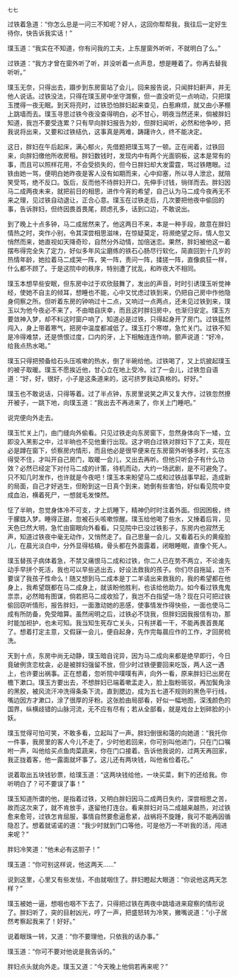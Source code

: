     七七 

   过铁着急道：“你怎么总是一问三不知呢？好人，这回你帮帮我，我往后一定好生待你，快告诉我实话！”

   璞玉道：“我实在不知道，你有问我的工夫，上东屋窗外听听，不就明白了么。”

   过铁道：“我方才曾在窗外听了听，并没听着一点声息，想是睡着了。你再去替我听听。”

   璞玉无奈，只得出去，蹑步到东房窗站了会儿，回来报告说，只闻胖妇鼾声，并无他人说话。过铁没法，只得在璞玉房中坐守潸察，但一直没听见一点响动，只把璞玉搅得一夜无眠。到天将亮时，过铁恐怕胖妇起来查见，白惹麻烦，就又由小茅棚上跳墙而去。璞玉寻思过铁今夜没查得明白，必不甘心，明夜当然还来，倘被胖妇知道，我岂不要受连累？只有早向胖妇报告为妙，但胖妇闻听，必然和他争吵，把我说将出来，又要和过铁结仇，这事真是两难，踌躇许久，终不能决定。

   这日，胖妇在午后起床，满心郁火，先借题把璞玉骂了一顿。正在闹着，过铁回来，向胖妇缴他所收房租。胖妇数钱时，发现内中有两个光面铜板，这本是常有的事，而且可以照样花用，不会受损失的，但今日胖妇却大发雷霆，骂过铁瞎眼。过铁由她一骂，便明白她昨夜是客人没有如期而来，心中抑塞，所以寻人泄忿，就陪笑受骂，绝不反口。饭后，反而他不待胖妇开口，先伸手讨钱，徜徉而去。胖妇因马二成两夜未来，就把前日的相思，进作今宵的希望，自己认为马二成今夜再无不来之理，见过铁自动退让，正合心意。璞玉在过铁走后，几次要把他夜中偷回的事，告诉胖妇，但终因畏首畏尾，顾虑孔多，话到口边，不敢说出。

   到了晚上十点多钟，马二成居然来了。他这两日不来，本是一种手段，故意在胖妇情热之时，突作小别，令其深尝相思滋味，在惊疑莫定，将濒绝望之际，情人忽又悄然而来，她直视如天降奇珍，自然分外动情，加倍迷恋。果然，胖妇被他这一着摆布得完全失了定力，好似多年风尘磨练的铁石心肠尽行软化，简直回到十几岁的热情年龄，她拉着马二成哭一阵，笑一阵，责问一阵，揉搓一阵，直像疯狂一样，什么都不顾了。于是这院中的秩序，特别遭了扰乱，和昨夜大不相同。

   璞玉本想早些安眠，但东房中过于欢欣鼓舞了，发出的声音，时时引诱璞玉听觉神经，使她不自主的倾耳，想睡也不能，心中又忧虑过铁到来，仍把自己房中作他隐身伺察之所。但听着东房的钟响过十二点，又响过一点两点，还未见过铁到来，璞玉以为他今夜必不来了，不由暗自庆幸，而且这时胖妇房中，也渐归安定。璞玉方要敛神入梦，却不料这时窗户响了，知道必是过铁，只得起身开了房门。过铁猛然闯入，身上带着寒气，把房中温度都减低了。璞玉打个寒噤，急忙关门。过铁不知是冷得难禁，还是愤恨过度，口内的牙，上下相触连连作响，颤声说道：“好冷，给我点热水喝。”

   璞玉只得把预备给石头压咳嗽的热水，倒了半碗给他。过铁喝了，又上炕披起璞玉的被子取暖。璞玉不愿挨近他，甘心立在地上受冷。过了一会儿，过铁忽自语道：“好，好，很好，小子是这条道来的，这可挤罗我动真格的。好好。”

   璞玉也不敢说话，只得等着。过了半点钟，东房里说笑之声又复大作，过铁忽然撩开被子，一跳下地，向璞玉道：“我出去不再进来了，你关上门睡吧。”

   说完便向外走去。

   璞玉忙关上门，由门缝向外偷看。只见过铁走向东房窗下，忽然身体向下一矮，立即没入黑影之中，过半晌也不见他重行出现。这才明白过铁对胖妇下了工夫，现在必是蹲在窗下，侦察房内情形，而且他必是很早便来在东房窗外听够多时，实在冻得受不住，才叫开自己房门，取暖一会儿，又出去再听。但他只听会子有什么功效？必然已经定下对付马二成的计策，待机而动，大约一场武剧，是不可避免了。只不知几时发作，也许就是今夜吧！璞玉本来盼望马二成和过铁战事早起，造成新的局面，自己才好逃生，但盼到这一日真个到来，她倒有些害怕，好似看见院中变成血泊，横着死尸，一想就毛发悚然。

   怔了半晌，忽觉身体冷不可支，才上炕睡下，精神仍时时注着外面。但因困极，终于朦胧入梦。睡得正甜，忽被石头咳嗽惊醒。璞玉给他喝了些水，又捶着后背，见天色已然大明，急忙由窗眼向外看看。只见院中已没过铁影子，东房内也寂然无声，知道过铁夜中毫无动作，又悄然走了。自己思量一会儿，又看着石头的黄瘦脸儿，在晨光淡白中，分外显得枯槁，骨头都在外面露着，闭眼睡眠，直像个死人。

   璞玉替孩子病体着急，不禁又痛恨马二成和过铁，你二人已在势不两立，不论谁先动手早拼个死活，我也可以早些逃出去，好设法救我的孩子。你们尽自拖延，岂不要误了我孩子性命么！随又想到马二成本是丁二羊请出来救我的，我的希望都在他身上，我希望既都在马二成身上，就该盼他胜利，也该给他助力。如今看过铁鬼鬼祟祟，必然暗有图谋，倘若把马二成收拾了，我岂不白指望一场？现在只可把过铁偷回窃听情形，报告胖妇，一面激动她的恶感，使事情发作得快些，一面也使马二成有所防备，免受暗算。虽然闹明之后，过铁必不饶我，但胖妇因我报信有功，那时能加袒护，也未可知。我当知生死存亡关头，只有拼着一干，不能再畏首畏尾了。想着打定主意，又假寐一会儿，便自起身，先作完每晨应作的工作，才回房梳洗。

   天到十点，东房中尚无动静，璞玉暗自诧异，因为马二成向来都是绝早即行，今日竟破例贪恋枕衾，必是被胖妇强留不放，但少时过铁便要回来吃饭，两人这一遇上，也许要出祸事。正在想着，忽听院中噗噗有声，向外一看，原来胖妇已出房在檐下漱口。璞玉方要出去，不想胖妇已端着嗽盂走入，脸上脂粉斑驳，再加鬓角涂的黑胶，被风流汗冲洗得条条下流，直到腮边，成为五七道不规则的黑色平行线，嘴边因方才漱口，涂了很厚的牙粉。这张脸由局部看，好似一幅地图，深浅颜色的国界，纵横歧错的山脉河流，无不应有尽有；若从全部看，就是戏台上划碎脸的小妖。

   璞玉觉得可怕可笑，不敢多看，立起叫了一声。胖妇倒很和蔼的向她道：“我托你一件事，我房里的客人今儿不走了，少时他若回来，你可别叫他进门，只在门口嘱咐一声，叫他给买点鱼肉菜蔬来，你在门口接着。告诉他我说的，过两天再回家，我正拢着客，他一露面就坏事了。这儿还有两块钱，叫他省俭着花。”

   说着取出五块钱钞票，给璞玉道：“这两块钱给他，一块买菜，剩下的还给我。你听明白了？可不要误了事！”

   璞玉知道所谓的他，是指着过铁，又明白胖妇因马二成两日失约，深尝相思之苦，故而这次来了，就不肯放手，遂留他打连台。看来胖妇对马二成越来越热，对过铁愈来愈苛，过铁怎肯屈服，事情自然要愈逼愈紧，战祸将不旋踵，我可不能再因循隐忍了。想着就诺诺的道：“我少时就到门口等他，可是他万一不听我的活，闯进来呢？”

   胖妇冷笑道：“他未必有这胆子！”

   璞玉道：“你可别这样说，他这两天……”

   说到这里，心里又有些发怯，不由就咽住了。胖妇瞪起大眼道：“你说他这两天怎样？”

   璞玉被她一逼，想咽也咽不下去了，只得把过铁在两夜中跳墙进来窥察的情形说了。胖妇听了，突的目射凶光，哼了一声，把盛怒转为冷笑，撇嘴说道：“小子居然考察起我来了！好好。”

   说着眼珠一转，又道：“你不要理他，只依我的话办事。”

   璞玉道：“你可不要对他说是我告诉的。”

   胖妇点头就向外走。璞玉又道：“今天晚上他倘若再来呢？”

